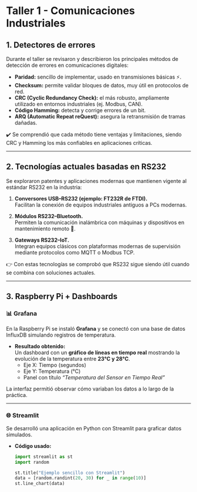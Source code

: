 # Taller 1 - Comunicaciones Industriales

## 1. Detectores de errores
Durante el taller se revisaron y describieron los principales métodos de detección de errores en comunicaciones digitales:  

- **Paridad:** sencillo de implementar, usado en transmisiones básicas ⚡.  
- **Checksum:** permite validar bloques de datos, muy útil en protocolos de red.  
- **CRC (Cyclic Redundancy Check):** el más robusto, ampliamente utilizado en entornos industriales (ej. Modbus, CAN).  
- **Código Hamming:** detecta y corrige errores de un bit.  
- **ARQ (Automatic Repeat reQuest):** asegura la retransmisión de tramas dañadas.  

✔️ Se comprendió que cada método tiene ventajas y limitaciones, siendo CRC y Hamming los más confiables en aplicaciones críticas.  

---

## 2. Tecnologías actuales basadas en RS232
Se exploraron patentes y aplicaciones modernas que mantienen vigente al estándar RS232 en la industria:  

1. **Conversores USB–RS232 (ejemplo: FT232R de FTDI).**  
   Facilitan la conexión de equipos industriales antiguos a PCs modernas.  

2. **Módulos RS232–Bluetooth.**  
   Permiten la comunicación inalámbrica con máquinas y dispositivos en mantenimiento remoto 📡.  

3. **Gateways RS232–IoT.**  
   Integran equipos clásicos con plataformas modernas de supervisión mediante protocolos como MQTT o Modbus TCP.  

👉 Con estas tecnologías se comprobó que RS232 sigue siendo útil cuando se combina con soluciones actuales.  

---

## 3. Raspberry Pi + Dashboards

### 📊 Grafana
En la Raspberry Pi se instaló **Grafana** y se conectó con una base de datos InfluxDB simulando registros de temperatura.  

- **Resultado obtenido:**  
  Un dashboard con un **gráfico de líneas en tiempo real** mostrando la evolución de la temperatura entre **23°C y 28°C**.  
  - Eje X: Tiempo (segundos)  
  - Eje Y: Temperatura (°C)  
  - Panel con título *“Temperatura del Sensor en Tiempo Real”*  

La interfaz permitió observar cómo variaban los datos a lo largo de la práctica.  

---

### 🌐 Streamlit
Se desarrolló una aplicación en Python con Streamlit para graficar datos simulados.  

- **Código usado:**
  ```python
  import streamlit as st
  import random

  st.title("Ejemplo sencillo con Streamlit")
  data = [random.randint(20, 30) for _ in range(10)]
  st.line_chart(data)
